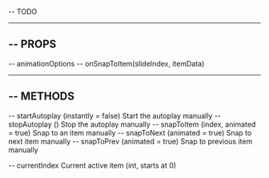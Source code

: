 -- TODO

--------------------
-- PROPS
--------------------
-- animationOptions
-- onSnapToItem(slideIndex, itemData)


--------------------
-- METHODS
--------------------
-- startAutoplay (instantly = false) Start the autoplay manually
-- stopAutoplay () Stop the autoplay manually
-- snapToItem (index, animated = true) Snap to an item manually
-- snapToNext (animated = true) Snap to next item manually
-- snapToPrev (animated = true) Snap to previous item manually

-- currentIndex Current active item (int, starts at 0)
